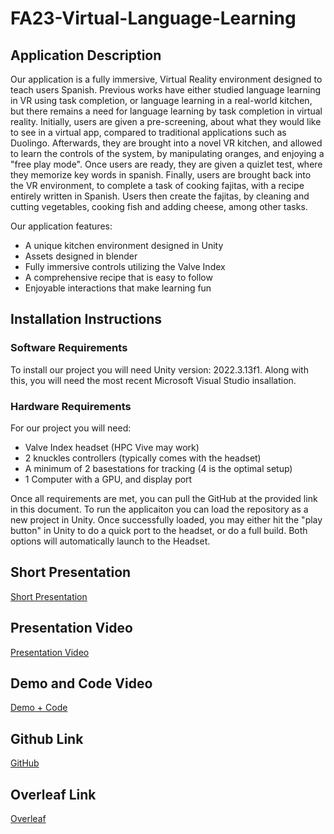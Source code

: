 # FA23-Virtual-Language-Learning
## Application Description
Our application is a fully immersive, Virtual Reality environment designed to teach users Spanish. Previous works have either studied language learning in VR using task completion, or language learning in a real-world kitchen, but there remains a need for language learning by task completion in virtual reality. Initially, users are given a pre-screening, about what they would like to see in a virtual app, compared to traditional applications such as Duolingo. Afterwards, they are brought into a novel VR kitchen, and allowed to learn the controls of the system, by manipulating oranges, and enjoying a "free play mode". Once users are ready, they are given a quizlet test, where they memorize key words in spanish. Finally, users are brought back into the VR environment, to complete a task of cooking fajitas, with a recipe entirely written in Spanish. Users then create the fajitas, by cleaning and cutting vegetables, cooking fish and adding cheese, among other tasks.

Our application features:
* A unique kitchen environment designed in Unity
* Assets designed in blender
* Fully immersive controls utilizing the Valve Index
* A comprehensive recipe that is easy to follow
* Enjoyable interactions that make learning fun

## Installation Instructions
### Software Requirements
To install our project you will need Unity version: 2022.3.13f1. Along with this, you will need the most recent Microsoft Visual Studio insallation.

### Hardware Requirements
For our project you will need:
* Valve Index headset (HPC Vive may work)
* 2 knuckles controllers (typically comes with the headset)
* A minimum of 2 basestations for tracking (4 is the optimal setup)
* 1 Computer with a GPU, and display port

Once all requirements are met, you can pull the GitHub at the provided link in this document. To run the applicaiton you can load the repository as a new project in Unity. Once successfully loaded, you may either hit the "play button" in Unity to do a quick port to the headset, or do a full build. Both options will automatically launch to the Headset. 

## Short Presentation
[Short Presentation](https://www.tiktok.com/@nehaa1ch/video/7311597404858404139?_r=1&_t=8i7BwbZmrHe)
## Presentation Video
[Presentation Video](https://drive.google.com/file/d/1zmNxnbcRVdk4Q6kqiHdKAo_1f1j8i7DN/view)
## Demo and Code Video
[Demo + Code](https://drive.google.com/file/d/1cyzcCcaLL0GQ_hC3kecr-LdLOeFjIwwj/view)
## Github Link
[GitHub](https://github.com/csu-hci-projects/FA23-Virtual-Language-Learning/tree/main)
## Overleaf Link
[Overleaf](https://www.overleaf.com/1812212274fpfxrjzwvzgk#c2d44e)
